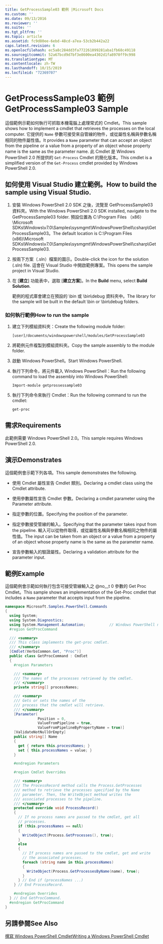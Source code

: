 ```yaml
---
title: GetProcessSample03 範例 |Microsoft Docs
ms.custom: ''
ms.date: 09/13/2016
ms.reviewer: ''
ms.suite: ''
ms.tgt_pltfrm: ''
ms.topic: article
ms.assetid: fc9d80ee-6ebd-48cd-a7ea-53cb2b442a22
caps.latest.revision: 6
ms.openlocfilehash: ec5a8c284dd3fa772261099281aba1fb68c49118
ms.sourcegitcommit: 52a67bcd9d7bf3e8600ea4302d1fa8970ff9c998
ms.translationtype: MT
ms.contentlocale: zh-TW
ms.lasthandoff: 10/15/2019
ms.locfileid: "72369707"
---
```

# <a name="getprocesssample03-sample"></a><span data-ttu-id="fb4a9-102">GetProcessSample03 範例</span><span class="sxs-lookup"><span data-stu-id="fb4a9-102">GetProcessSample03 Sample</span></span>

<span data-ttu-id="fb4a9-103">這個範例示範如何執行可抓取本機電腦上處理常式的 Cmdlet。</span><span class="sxs-lookup"><span data-stu-id="fb4a9-103">This sample shows how to implement a cmdlet that retrieves the processes on the local computer.</span></span> <span data-ttu-id="fb4a9-104">它提供的 `Name` 參數可接受來自管線的物件，或從屬性名稱與參數名稱相同的物件屬性值。</span><span class="sxs-lookup"><span data-stu-id="fb4a9-104">It provides a `Name` parameter that can accept an object from the pipeline or a value from a property of an object whose property name is the same as the parameter name.</span></span> <span data-ttu-id="fb4a9-105">此 Cmdlet 是 Windows PowerShell 2.0 所提供的 `Get-Process` Cmdlet 的簡化版本。</span><span class="sxs-lookup"><span data-stu-id="fb4a9-105">This cmdlet is a simplified version of the `Get-Process` cmdlet provided by Windows PowerShell 2.0.</span></span>

## <a name="how-to-build-the-sample-using-visual-studio"></a><span data-ttu-id="fb4a9-106">如何使用 Visual Studio 建立範例。</span><span class="sxs-lookup"><span data-stu-id="fb4a9-106">How to build the sample using Visual Studio.</span></span>

1. <span data-ttu-id="fb4a9-107">安裝 Windows PowerShell 2.0 SDK 之後，流覽至 GetProcessSample03 資料夾。</span><span class="sxs-lookup"><span data-stu-id="fb4a9-107">With the Windows PowerShell 2.0 SDK installed, navigate to the GetProcessSample03 folder.</span></span> <span data-ttu-id="fb4a9-108">預設位置為 C:\Program Files （x86） \Microsoft SDKs\Windows\v7.0\Samples\sysmgmt\WindowsPowerShell\csharp\GetProcessSample03。</span><span class="sxs-lookup"><span data-stu-id="fb4a9-108">The default location is C:\Program Files (x86)\Microsoft SDKs\Windows\v7.0\Samples\sysmgmt\WindowsPowerShell\csharp\GetProcessSample03.</span></span>

2. <span data-ttu-id="fb4a9-109">按兩下方案（.sln）檔案的圖示。</span><span class="sxs-lookup"><span data-stu-id="fb4a9-109">Double-click the icon for the solution (.sln) file.</span></span> <span data-ttu-id="fb4a9-110">這會在 Visual Studio 中開啟範例專案。</span><span class="sxs-lookup"><span data-stu-id="fb4a9-110">This opens the sample project in Visual Studio.</span></span>

3. <span data-ttu-id="fb4a9-111">在 [**建立**] 功能表中，選取 [**建立方案**]。</span><span class="sxs-lookup"><span data-stu-id="fb4a9-111">In the **Build** menu, select **Build Solution**.</span></span>

    <span data-ttu-id="fb4a9-112">範例的程式庫會建立在預設的 \bin 或 \bin\debug 資料夾中。</span><span class="sxs-lookup"><span data-stu-id="fb4a9-112">The library for the sample will be built in the default \bin or \bin\debug folders.</span></span>

### <a name="how-to-run-the-sample"></a><span data-ttu-id="fb4a9-113">如何執行範例</span><span class="sxs-lookup"><span data-stu-id="fb4a9-113">How to run the sample</span></span>

1. <span data-ttu-id="fb4a9-114">建立下列模組資料夾：</span><span class="sxs-lookup"><span data-stu-id="fb4a9-114">Create the following module folder:</span></span>

    `[user]/documents/windowspowershell/modules/GetProcessSample03`

2. <span data-ttu-id="fb4a9-115">將範例元件複製到模組資料夾。</span><span class="sxs-lookup"><span data-stu-id="fb4a9-115">Copy the sample assembly to the module folder.</span></span>

3. <span data-ttu-id="fb4a9-116">啟動 Windows PowerShell。</span><span class="sxs-lookup"><span data-stu-id="fb4a9-116">Start Windows PowerShell.</span></span>

4. <span data-ttu-id="fb4a9-117">執行下列命令，將元件載入 Windows PowerShell：</span><span class="sxs-lookup"><span data-stu-id="fb4a9-117">Run the following command to load the assembly into Windows PowerShell:</span></span>

    `Import-module getprossessample03`

5. <span data-ttu-id="fb4a9-118">執行下列命令來執行 Cmdlet：</span><span class="sxs-lookup"><span data-stu-id="fb4a9-118">Run the following command to run the cmdlet:</span></span>

    `get-proc`

## <a name="requirements"></a><span data-ttu-id="fb4a9-119">需求</span><span class="sxs-lookup"><span data-stu-id="fb4a9-119">Requirements</span></span>

<span data-ttu-id="fb4a9-120">此範例需要 Windows PowerShell 2.0。</span><span class="sxs-lookup"><span data-stu-id="fb4a9-120">This sample requires Windows PowerShell 2.0.</span></span>

## <a name="demonstrates"></a><span data-ttu-id="fb4a9-121">演示</span><span class="sxs-lookup"><span data-stu-id="fb4a9-121">Demonstrates</span></span>

<span data-ttu-id="fb4a9-122">這個範例會示範下列各項。</span><span class="sxs-lookup"><span data-stu-id="fb4a9-122">This sample demonstrates the following.</span></span>

- <span data-ttu-id="fb4a9-123">使用 Cmdlet 屬性宣告 Cmdlet 類別。</span><span class="sxs-lookup"><span data-stu-id="fb4a9-123">Declaring a cmdlet class using the Cmdlet attribute.</span></span>

- <span data-ttu-id="fb4a9-124">使用參數屬性宣告 Cmdlet 參數。</span><span class="sxs-lookup"><span data-stu-id="fb4a9-124">Declaring a cmdlet parameter using the Parameter attribute.</span></span>

- <span data-ttu-id="fb4a9-125">指定參數的位置。</span><span class="sxs-lookup"><span data-stu-id="fb4a9-125">Specifying the position of the parameter.</span></span>

- <span data-ttu-id="fb4a9-126">指定參數接受管線的輸入。</span><span class="sxs-lookup"><span data-stu-id="fb4a9-126">Specifying that the parameter takes input from the pipeline.</span></span> <span data-ttu-id="fb4a9-127">輸入可以從物件取得，或從屬性名稱與參數名稱相同之物件的屬性值。</span><span class="sxs-lookup"><span data-stu-id="fb4a9-127">The input can be taken from an object or a value from a property of an object whose property name is the same as the parameter name.</span></span>

- <span data-ttu-id="fb4a9-128">宣告參數輸入的驗證屬性。</span><span class="sxs-lookup"><span data-stu-id="fb4a9-128">Declaring a validation attribute for the parameter input.</span></span>

## <a name="example"></a><span data-ttu-id="fb4a9-129">範例</span><span class="sxs-lookup"><span data-stu-id="fb4a9-129">Example</span></span>

<span data-ttu-id="fb4a9-130">這個範例會示範如何執行包含可接受管線輸入之 @no__t 0 參數的 Get Proc Cmdlet。</span><span class="sxs-lookup"><span data-stu-id="fb4a9-130">This sample shows an implementation of the Get-Proc cmdlet that includes a `Name` parameter that accepts input from the pipeline.</span></span>

```csharp
namespace Microsoft.Samples.PowerShell.Commands
{
  using System;
  using System.Diagnostics;
  using System.Management.Automation;           // Windows PowerShell namespace
  #region GetProcCommand

  /// <summary>
  /// This class implements the get-proc cmdlet.
  /// </summary>
  [Cmdlet(VerbsCommon.Get, "Proc")]
  public class GetProcCommand : Cmdlet
  {
    #region Parameters

    /// <summary>
    /// The names of the processes retrieved by the cmdlet.
    /// </summary>
    private string[] processNames;

    /// <summary>
    /// Gets or sets the names of the
    /// process that the cmdlet will retrieve.
    /// </summary>
    [Parameter(
               Position = 0,
               ValueFromPipeline = true,
               ValueFromPipelineByPropertyName = true)]
    [ValidateNotNullOrEmpty]
    public string[] Name
    {
      get { return this.processNames; }
      set { this.processNames = value; }
    }

    #endregion Parameters

    #region Cmdlet Overrides

    /// <summary>
    /// The ProcessRecord method calls the Process.GetProcesses
    /// method to retrieve the processes specified by the Name
    /// parameter. Then, the WriteObject method writes the
    /// associated processes to the pipeline.
    /// </summary>
    protected override void ProcessRecord()
    {
      // If no process names are passed to the cmdlet, get all
      // processes.
      if (this.processNames == null)
      {
        WriteObject(Process.GetProcesses(), true);
      }
      else
      {
        // If process names are passed to the cmdlet, get and write
        // the associated processes.
        foreach (string name in this.processNames)
        {
          WriteObject(Process.GetProcessesByName(name), true);
        }
      } // End if (processNames ...)
    } // End ProcessRecord.

    #endregion Overrides
  } // End GetProcCommand.
  #endregion GetProcCommand
}
```

## <a name="see-also"></a><span data-ttu-id="fb4a9-131">另請參閱</span><span class="sxs-lookup"><span data-stu-id="fb4a9-131">See Also</span></span>

[<span data-ttu-id="fb4a9-132">撰寫 Windows PowerShell Cmdlet</span><span class="sxs-lookup"><span data-stu-id="fb4a9-132">Writing a Windows PowerShell Cmdlet</span></span>](./writing-a-windows-powershell-cmdlet.md)
